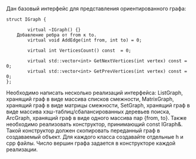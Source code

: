 Дан базовый интерфейс для представления ориентированного графа:

	struct IGraph {

        	virtual ~IGraph() {}
		Добавление ребра от from к to.
        	virtual void AddEdge(int from, int to) = 0;

        	virtual int VerticesCount() const  = 0;

        	virtual std::vector<int> GetNextVertices(int vertex) const = 0;
        	virtual std::vector<int> GetPrevVertices(int vertex) const = 0;
	};


Необходимо написать несколько реализаций интерфейса:
        ListGraph, хранящий граф в виде массива списков смежности,
        MatrixGraph, хранящий граф в виде матрицы смежности,
        SetGraph, хранящий граф в виде массива хэш-таблиц/сбалансированных деревьев поиска,
        ArcGraph, хранящий граф в виде одного массива пар {from, to}.
Также необходимо реализовать конструктор, принимающий const IGraph&. Такой конструктор должен скопировать переданный граф в создаваемый объект.
Для каждого класса создавайте отдельные h и cpp файлы.
Число вершин графа задается в конструкторе каждой реализации.
